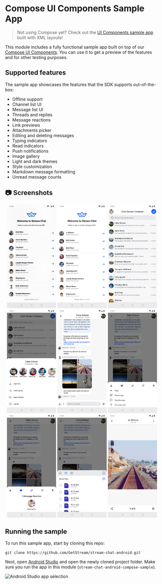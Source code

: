 # Compose UI Components Sample App

> Not using Compose yet? Check out the [UI Components sample app](../stream-chat-android-ui-components-sample) built with XML layouts!

This module includes a fully functional sample app built on top of our [Compose UI Components](../stream-chat-android-compose). You can use it to get a preview of the features and for other testing purposes.

## Supported features

The sample app showcases the features that the SDK supports out-of-the-box:

- Offline support
- Channel list UI
- Message list UI
- Threads and replies
- Message reactions
- Link previews
- Attachments picker
- Editing and deleting messages
- Typing indicators
- Read indicators
- Push notifications
- Image gallery
- Light and dark themes
- Style customization
- Markdown message formatting
- Unread message counts

## 📷 Screenshots

<p align="center">
  <img alt="Video preview" src="../docs/compose-sample-video.gif" alt="drawing" width="32%" />
  <img alt="User login" src="../docs/compose-sample-user-login.png" alt="drawing" width="32%" />
  <img alt="Channels" src="../docs/compose-sample-channels.png" alt="drawing" width="32%" />
  <img alt="Channel actions" src="../docs/compose-sample-channel-actions.png" alt="drawing" width="32%" />
  <img alt="Messages" src="../docs/compose-sample-messages.png" alt="drawing" width="32%" />
  <img alt="Message options" src="../docs/compose-sample-message-options.png" alt="drawing" width="32%" />
  <img alt="Reaction options" src="../docs/compose-sample-reaction-options.png" alt="drawing" width="32%" />
  <img alt="Attachments picker" src="../docs/compose-sample-attachments-picker.png" alt="drawing" width="32%" />
  <img alt="Attachments gallery" src="../docs/compose-sample-attachments-gallery.png" alt="drawing" width="32%" />
</p>

## Running the sample

To run this sample app, start by cloning this repo:

```shell
git clone https://github.com/GetStream/stream-chat-android.git
```

Next, open [Android Studio](https://developer.android.com/studio) and open the newly cloned project folder. Make sure you run the app in this module (`stream-chat-android-compose-sample`).

![Android Studio app selection](../docs/android-studio-app-selection-compose-sample.png)
